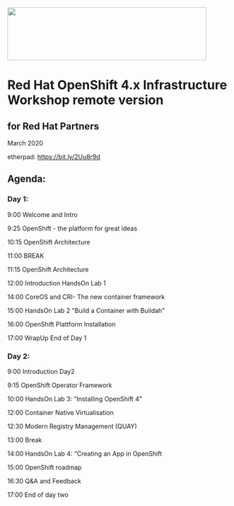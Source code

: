 <img src="https://github.com/alfbach/oaw_remote/blob/master/logo.png" width="450" height="120">


# Red Hat OpenShift 4.x Infrastructure Workshop remote version
## for Red Hat Partners

March 2020

etherpad: https://bit.ly/2Uu8r9d

## Agenda:


### Day 1:

9:00		Welcome and Intro

9:25		OpenShift - the platform for great ideas

10:15		OpenShift Architecture

11:00		BREAK		

11:15		OpenShift Architecture


12:00		Introduction HandsOn Lab 1

14:00		CoreOS and CRI- The new container framework


15:00		HandsOn Lab 2 "Build a Container with Buildah"

16:00		OpenShift Plattform Installation

17:00		WrapUp End of Day 1


### Day 2:

9:00		Introduction Day2

9:15		OpenShift Operator Framework		

10:00		HandsOn Lab 3: “Installing OpenShift 4”


12:00		Container Native Virtualisation

12:30		Modern Registry Management (QUAY)


13:00		Break			

14:00		HandsOn Lab 4: “Creating an App in OpenShift


15:00		OpenShift roadmap

16:30		Q&A and Feedback

17:00		End of day two
